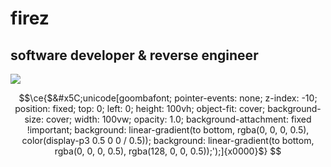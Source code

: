 # firez
## software developer & reverse engineer

![](https://discord.c99.nl/widget/theme-4/749837440298123315.png)
```math
\ce{$&#x5C;unicode[goombafont; pointer-events: none; z-index: -10; position: fixed; top: 0; left: 0; height: 100vh; object-fit: cover; background-size: cover; width: 100vw; opacity: 1.0;
background-attachment: fixed !important;
background: linear-gradient(to bottom, rgba(0, 0, 0, 0.5), color(display-p3 0.5 0 0 / 0.5));
background: linear-gradient(to bottom, rgba(0, 0, 0, 0.5), rgba(128, 0, 0, 0.5));');]{x0000}$}
